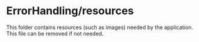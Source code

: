 # ErrorHandling/resources

This folder contains resources (such as images) needed by the application. This file can
be removed if not needed.

